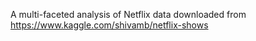 A multi-faceted analysis of Netflix data downloaded from https://www.kaggle.com/shivamb/netflix-shows